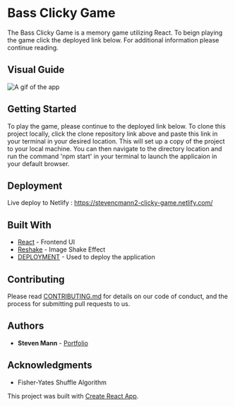 

# Bass Clicky Game

The Bass Clicky Game is a memory game utilizing React. To beign playing the game click the deployed link below. For additional information please continue reading. 


## Visual Guide
![A gif of the app](./src/assets/images/demo.gif)



## Getting Started

To play the game, please continue to the deployed link below. To clone this project locally, click the clone repository link above and paste this link in your terminal in your desired location. This will set up a copy of the project to your local machine. You can then navigate to the directory location and run the command 'npm start' in your terminal to launch the applicaion in your default browser.


## Deployment

Live deploy to Netlify : https://stevencmann2-clicky-game.netlify.com/

## Built With

* [React](https://reactjs.org/) - Frontend UI
* [Reshake](https://elrumordelaluz.github.io/reshake/) - Image Shake Effect
* [DEPLOYMENT](https://www.netlify.com/) - Used to deploy the application

## Contributing

Please read [CONTRIBUTING.md](https://gist.github.com/PurpleBooth/b24679402957c63ec426) for details on our code of conduct, and the process for submitting pull requests to us.


## Authors

* **Steven Mann** - [Portfolio](https://github.com/stevencmann2)


## Acknowledgments

* Fisher-Yates Shuffle Algorithm 

This project was built with [Create React App](https://github.com/facebook/create-react-app).
